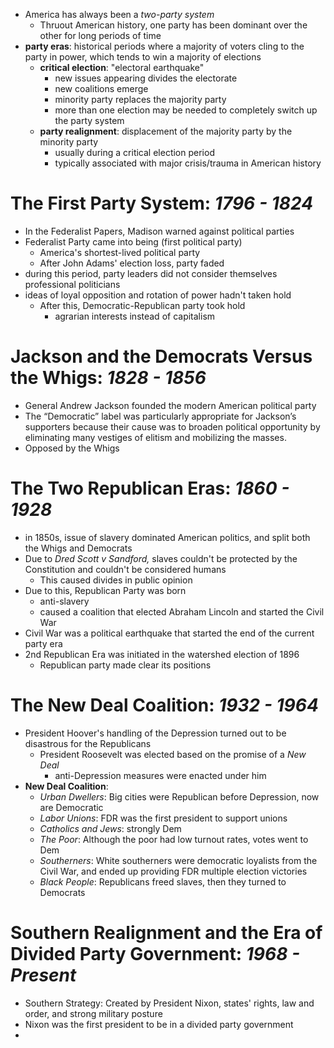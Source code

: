 - America has always been a *two-party system*
	- Thruout American history, one party has been dominant over the other for long periods of time
- **party eras**: historical periods where a majority of voters cling to the party in power, which tends to win a majority of elections
	- **critical election**: "electoral earthquake"
		-  new issues appearing divides the electorate
		- new coalitions emerge
		- minority party replaces the majority party
		- more than one election may be needed to completely switch up the party system
	- **party realignment**: displacement of the majority party by the minority party
		- usually during a critical election period
		- typically associated with major crisis/trauma in American history

# The First Party System: *1796 - 1824*
- In the Federalist Papers, Madison warned against political parties
- Federalist Party came into being (first political party)
	- America's shortest-lived political party
	- After John Adams' election loss, party faded
- during this period, party leaders did not consider themselves professional politicians
- ideas of loyal opposition and rotation of power hadn't taken hold
	- After this, Democratic-Republican party took hold
		- agrarian interests instead of capitalism

# Jackson and the Democrats Versus the Whigs: *1828 - 1856*
- General Andrew Jackson founded the modern American political party
- The “Democratic” label was particularly appropriate for Jackson’s supporters because their cause was to broaden political opportunity by eliminating many vestiges of elitism and mobilizing the masses.
- Opposed by the Whigs

# The Two Republican Eras: *1860 - 1928*
- in 1850s, issue of slavery dominated American politics, and split both the Whigs and Democrats
- Due to *Dred Scott v Sandford,* slaves couldn't be protected by the Constitution and couldn't be considered humans
	- This caused divides in public opinion
- Due to this, Republican Party was born
	- anti-slavery
	- caused a coalition that elected Abraham Lincoln and started the Civil War
- Civil War was a political earthquake that started the end of the current party era
- 2nd Republican Era was initiated in the watershed election of 1896
	- Republican party made clear its positions

# The New Deal Coalition: *1932 - 1964*
- President Hoover's handling of the Depression turned out to be disastrous for the Republicans
	- President Roosevelt was elected based on the promise of a *New Deal*
		- anti-Depression measures were enacted under him
- **New Deal Coalition**: 
	- *Urban Dwellers*: Big cities were Republican before Depression, now are Democratic
	- *Labor Unions*: FDR was the first president to support unions
	- *Catholics and Jews*: strongly Dem
	- *The Poor*: Although the poor had low turnout rates, votes went to Dem
	- *Southerners*: White southerners were democratic loyalists from the Civil War, and ended up providing FDR multiple election victories
	- *Black People*: Republicans freed slaves, then they turned to Democrats

# Southern Realignment and the Era of Divided Party Government: *1968 - Present*
- Southern Strategy: Created by President Nixon, states' rights, law and order, and strong military posture
- Nixon was the first president to be in a divided party government
- 